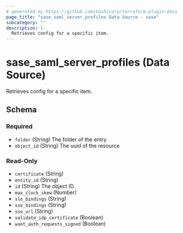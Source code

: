 ```yaml
---
# generated by https://github.com/hashicorp/terraform-plugin-docs
page_title: "sase_saml_server_profiles Data Source - sase"
subcategory: ""
description: |-
  Retrieves config for a specific item.
---
```


# sase_saml_server_profiles (Data Source)

Retrieves config for a specific item.



<!-- schema generated by tfplugindocs -->
## Schema

### Required

- `folder` (String) The folder of the entry
- `object_id` (String) The uuid of the resource

### Read-Only

- `certificate` (String)
- `entity_id` (String)
- `id` (String) The object ID.
- `max_clock_skew` (Number)
- `slo_bindings` (String)
- `sso_bindings` (String)
- `sso_url` (String)
- `validate_idp_certificate` (Boolean)
- `want_auth_requests_signed` (Boolean)


